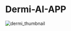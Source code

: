 # Dermi-AI-APP


![dermi_thumbnail](https://github.com/karthiksagarN/Dermi-AI-APP/assets/111840048/223af7ed-a1a8-4c77-a85d-4c3256ebb532)
